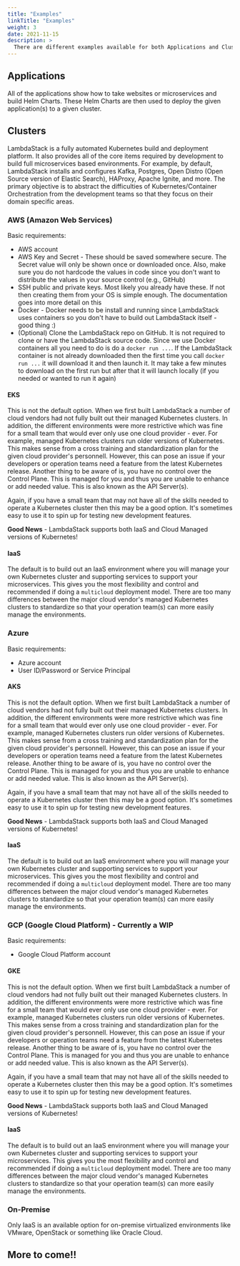 ```yaml
---
title: "Examples"
linkTitle: "Examples"
weight: 3
date: 2021-11-15
description: >
  There are different examples available for both Applications and Clusters
---
```


<!-- The full documentation for the examples is located at [Examples](https://www.lambdastackio.com/docs/examples). -->

## Applications

All of the applications show how to take websites or microservices and build Helm Charts. These Helm Charts are then used to deploy the given application(s) to a given cluster.

## Clusters

LambdaStack is a fully automated Kubernetes build and deployment platform. It also provides all of the core items required by development to build full microservices based environments. For example, by default, LambdaStack installs and configures Kafka, Postgres, Open Distro (Open Source version of Elastic Search), HAProxy, Apache Ignite, and more. The primary objective is to abstract the difficulties of Kubernetes/Container Orchestration from the development teams so that they focus on their domain specific areas.

### AWS (Amazon Web Services)

Basic requirements:
- AWS account
- AWS Key and Secret - These should be saved somewhere secure. The Secret value will only be shown once or downloaded once. Also, make sure you do not hardcode the values in code since you don't want to distribute the values in your source control (e.g., GitHub)
- SSH public and private keys. Most likely you already have these. If not then creating them from your OS is simple enough. The documentation goes into more detail on this
- Docker - Docker needs to be install and running since LambdaStack uses containers so you don't have to build out LambdaStack itself - good thing :)
- (Optional) Clone the LambdaStack repo on GitHub. It is not required to clone or have the LambdaStack source code. Since we use Docker containers all you need to do is do a `docker run ...`. If the LambdaStack container is not already downloaded then the first time you call `docker run ...` it will download it and then launch it. It may take a few minutes to download on the first run but after that it will launch locally (if you needed or wanted to run it again)

#### EKS

This is not the default option. When we first built LambdaStack a number of cloud vendors had not fully built out their managed Kubernetes clusters. In addition, the different environments were more restrictive which was fine for a small team that would ever only use one cloud provider - ever. For example, managed Kubernetes clusters run older versions of Kubernetes. This makes sense from a cross training and standardization plan for the given cloud provider's personnell. However, this can pose an issue if your developers or operation teams need a feature from the latest Kubernetes release. Another thing to be aware of is, you have no control over the Control Plane. This is managed for you and thus you are unable to enhance or add needed value. This is also known as the API Server(s).

Again, if you have a small team that may not have all of the skills needed to operate a Kubernetes cluster then this may be a good option. It's sometimes easy to use it to spin up for testing new development features.

**Good News** - LambdaStack supports both IaaS and Cloud Managed versions of Kubernetes!

#### IaaS

The default is to build out an IaaS environment where you will manage your own Kubernetes cluster and supporting services to support your microservices. This gives you the most flexibility and control and recommended if doing a `multicloud` deployment model. There are too many differences between the major cloud vendor's managed Kubernetes clusters to standardize so that your operation team(s) can more easily manage the environments.

### Azure

Basic requirements:
- Azure account
- User ID/Password or Service Principal

#### AKS

This is not the default option. When we first built LambdaStack a number of cloud vendors had not fully built out their managed Kubernetes clusters. In addition, the different environments were more restrictive which was fine for a small team that would ever only use one cloud provider - ever. For example, managed Kubernetes clusters run older versions of Kubernetes. This makes sense from a cross training and standardization plan for the given cloud provider's personnell. However, this can pose an issue if your developers or operation teams need a feature from the latest Kubernetes release. Another thing to be aware of is, you have no control over the Control Plane. This is managed for you and thus you are unable to enhance or add needed value. This is also known as the API Server(s).

Again, if you have a small team that may not have all of the skills needed to operate a Kubernetes cluster then this may be a good option. It's sometimes easy to use it to spin up for testing new development features.

**Good News** - LambdaStack supports both IaaS and Cloud Managed versions of Kubernetes! 

#### IaaS

The default is to build out an IaaS environment where you will manage your own Kubernetes cluster and supporting services to support your microservices. This gives you the most flexibility and control and recommended if doing a `multicloud` deployment model. There are too many differences between the major cloud vendor's managed Kubernetes clusters to standardize so that your operation team(s) can more easily manage the environments.

### GCP (Google Cloud Platform) - Currently a WIP

Basic requirements:
- Google Cloud Platform account

#### GKE

This is not the default option. When we first built LambdaStack a number of cloud vendors had not fully built out their managed Kubernetes clusters. In addition, the different environments were more restrictive which was fine for a small team that would ever only use one cloud provider - ever. For example, managed Kubernetes clusters run older versions of Kubernetes. This makes sense from a cross training and standardization plan for the given cloud provider's personnell. However, this can pose an issue if your developers or operation teams need a feature from the latest Kubernetes release. Another thing to be aware of is, you have no control over the Control Plane. This is managed for you and thus you are unable to enhance or add needed value. This is also known as the API Server(s).

Again, if you have a small team that may not have all of the skills needed to operate a Kubernetes cluster then this may be a good option. It's sometimes easy to use it to spin up for testing new development features.

**Good News** - LambdaStack supports both IaaS and Cloud Managed versions of Kubernetes! 

#### IaaS

The default is to build out an IaaS environment where you will manage your own Kubernetes cluster and supporting services to support your microservices. This gives you the most flexibility and control and recommended if doing a `multicloud` deployment model. There are too many differences between the major cloud vendor's managed Kubernetes clusters to standardize so that your operation team(s) can more easily manage the environments.

### On-Premise

Only IaaS is an available option for on-premise virtualized environments like VMware, OpenStack or something like Oracle Cloud.

## More to come!!
